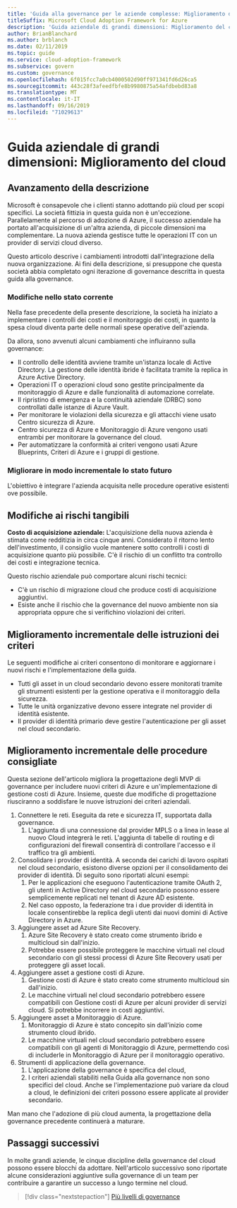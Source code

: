 ```yaml
---
title: 'Guida alla governance per le aziende complesse: Miglioramento del cloud'
titleSuffix: Microsoft Cloud Adoption Framework for Azure
description: 'Guida aziendale di grandi dimensioni: Miglioramento del cloud'
author: BrianBlanchard
ms.author: brblanch
ms.date: 02/11/2019
ms.topic: guide
ms.service: cloud-adoption-framework
ms.subservice: govern
ms.custom: governance
ms.openlocfilehash: 6f015fcc7a0cb4000502d90ff971341fd6d26ca5
ms.sourcegitcommit: 443c28f3afeedfbfe8b9980875a54afdbebd83a8
ms.translationtype: MT
ms.contentlocale: it-IT
ms.lasthandoff: 09/16/2019
ms.locfileid: "71029613"
---
```

# <a name="large-enterprise-guide-multicloud-improvement"></a>Guida aziendale di grandi dimensioni: Miglioramento del cloud

## <a name="advancing-the-narrative"></a>Avanzamento della descrizione

Microsoft è consapevole che i clienti stanno adottando più cloud per scopi specifici. La società fittizia in questa guida non è un'eccezione. Parallelamente al percorso di adozione di Azure, il successo aziendale ha portato all'acquisizione di un'altra azienda, di piccole dimensioni ma complementare. La nuova azienda gestisce tutte le operazioni IT con un provider di servizi cloud diverso.

Questo articolo descrive i cambiamenti introdotti dall'integrazione della nuova organizzazione. Ai fini della descrizione, si presuppone che questa società abbia completato ogni iterazione di governance descritta in questa guida alla governance.

### <a name="changes-in-the-current-state"></a>Modifiche nello stato corrente

Nella fase precedente della presente descrizione, la società ha iniziato a implementare i controlli dei costi e il monitoraggio dei costi, in quanto la spesa cloud diventa parte delle normali spese operative dell'azienda.

Da allora, sono avvenuti alcuni cambiamenti che influiranno sulla governance:

- Il controllo delle identità avviene tramite un'istanza locale di Active Directory. La gestione delle identità ibride è facilitata tramite la replica in Azure Active Directory.
- Operazioni IT o operazioni cloud sono gestite principalmente da monitoraggio di Azure e dalle funzionalità di automazione correlate.
- Il ripristino di emergenza e la continuità aziendale (DRBC) sono controllati dalle istanze di Azure Vault.
- Per monitorare le violazioni della sicurezza e gli attacchi viene usato Centro sicurezza di Azure.
- Centro sicurezza di Azure e Monitoraggio di Azure vengono usati entrambi per monitorare la governance del cloud.
- Per automatizzare la conformità ai criteri vengono usati Azure Blueprints, Criteri di Azure e i gruppi di gestione.

### <a name="incrementally-improve-the-future-state"></a>Migliorare in modo incrementale lo stato futuro

L'obiettivo è integrare l'azienda acquisita nelle procedure operative esistenti ove possibile.

## <a name="changes-in-tangible-risks"></a>Modifiche ai rischi tangibili

**Costo di acquisizione aziendale:** L'acquisizione della nuova azienda è stimata come redditizia in circa cinque anni. Considerato il ritorno lento dell'investimento, il consiglio vuole mantenere sotto controlli i costi di acquisizione quanto più possibile. C'è il rischio di un conflitto tra controllo dei costi e integrazione tecnica.

Questo rischio aziendale può comportare alcuni rischi tecnici:

- C'è un rischio di migrazione cloud che produce costi di acquisizione aggiuntivi.
- Esiste anche il rischio che la governance del nuovo ambiente non sia appropriata oppure che si verifichino violazioni dei criteri.

## <a name="incremental-improvement-of-the-policy-statements"></a>Miglioramento incrementale delle istruzioni dei criteri

Le seguenti modifiche ai criteri consentono di monitorare e aggiornare i nuovi rischi e l'implementazione della guida.

- Tutti gli asset in un cloud secondario devono essere monitorati tramite gli strumenti esistenti per la gestione operativa e il monitoraggio della sicurezza.
- Tutte le unità organizzative devono essere integrate nel provider di identità esistente.
- Il provider di identità primario deve gestire l'autenticazione per gli asset nel cloud secondario.

## <a name="incremental-improvement-of-the-best-practices"></a>Miglioramento incrementale delle procedure consigliate

Questa sezione dell'articolo migliora la progettazione degli MVP di governance per includere nuovi criteri di Azure e un'implementazione di gestione costi di Azure. Insieme, queste due modifiche di progettazione riusciranno a soddisfare le nuove istruzioni dei criteri aziendali.

1. Connettere le reti. Eseguita da rete e sicurezza IT, supportata dalla governance.
    1. L'aggiunta di una connessione dal provider MPLS o a linea in lease al nuovo Cloud integrerà le reti. L'aggiunta di tabelle di routing e di configurazioni del firewall consentirà di controllare l'accesso e il traffico tra gli ambienti.
1. Consolidare i provider di identità. A seconda dei carichi di lavoro ospitati nel cloud secondario, esistono diverse opzioni per il consolidamento dei provider di identità. Di seguito sono riportati alcuni esempi:
    1. Per le applicazioni che eseguono l'autenticazione tramite OAuth 2, gli utenti in Active Directory nel cloud secondario possono essere semplicemente replicati nel tenant di Azure AD esistente.
    1. Nel caso opposto, la federazione tra i due provider di identità in locale consentirebbe la replica degli utenti dai nuovi domini di Active Directory in Azure.
1. Aggiungere asset ad Azure Site Recovery.
    1. Azure Site Recovery è stato creato come strumento ibrido e multicloud sin dall'inizio.
    1. Potrebbe essere possibile proteggere le macchine virtuali nel cloud secondario con gli stessi processi di Azure Site Recovery usati per proteggere gli asset locali.
1. Aggiungere asset a gestione costi di Azure.
    1. Gestione costi di Azure è stato creato come strumento multicloud sin dall'inizio.
    1. Le macchine virtuali nel cloud secondario potrebbero essere compatibili con Gestione costi di Azure per alcuni provider di servizi cloud. Si potrebbe incorrere in costi aggiuntivi.
1. Aggiungere asset a Monitoraggio di Azure.
    1. Monitoraggio di Azure è stato concepito sin dall'inizio come strumento cloud ibrido.
    1. Le macchine virtuali nel cloud secondario potrebbero essere compatibili con gli agenti di Monitoraggio di Azure, permettendo così di includerle in Monitoraggio di Azure per il monitoraggio operativo.
1. Strumenti di applicazione della governance.
    1. L'applicazione della governance è specifica del cloud,
    1. I criteri aziendali stabiliti nella Guida alla governance non sono specifici del cloud. Anche se l'implementazione può variare da cloud a cloud, le definizioni dei criteri possono essere applicate al provider secondario.

Man mano che l'adozione di più cloud aumenta, la progettazione della governance precedente continuerà a maturare.

## <a name="next-steps"></a>Passaggi successivi

In molte grandi aziende, le cinque discipline della governance del cloud possono essere blocchi da adottare. Nell'articolo successivo sono riportate alcune considerazioni aggiuntive sulla governance di un team per contribuire a garantire un successo a lungo termine nel cloud.

> [!div class="nextstepaction"]
> [Più livelli di governance](./multiple-layers-of-governance.md)
